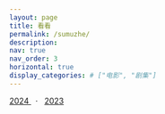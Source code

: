 ```yaml
---
layout: page
title: 看看
permalink: /sumuzhe/
description: 
nav: true
nav_order: 3
horizontal: true
display_categories: # ["电影", "剧集"]
---
```


<!-- pages/projects.md -->
<div class="projects">
  <a href="{{ '2024' | prepend: '/sumuzhe/' | prepend: site.baseurl}}">
    <i class="fa-solid fa-calendar fa-sm"></i>
    2024
  </a> &nbsp; &middot; &nbsp;
  <a href="{{ '2023' | prepend: '/sumuzhe/' | prepend: site.baseurl}}">
    <i class="fa-solid fa-calendar fa-sm"></i>
    2023
  </a>
</div>
